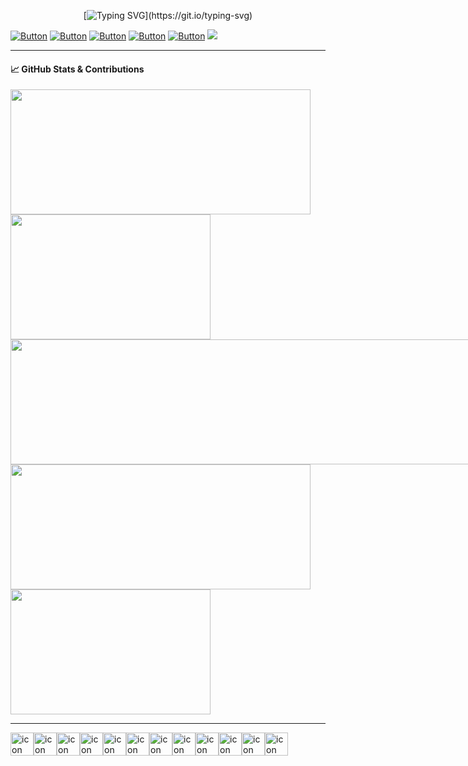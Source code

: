 <div align="center">
 
[![Typing SVG](https://readme-typing-svg.demolab.com?font=hack&size=32&pause=1000&color=00910d&random=false&width=555&height=80&lines=Hello+there+I'm+iceman404;Welcome+to+my+Github+Profile...)](https://git.io/typing-svg)

</div>

[![Button](https://img.shields.io/badge/About-Me-008491)](https://github.com/iceman404/iceman404/blob/main/AboutMe.md) [![Button](https://img.shields.io/badge/Technical-Skills-910083)](https://github.com/iceman404/iceman404/blob/main/TechnicalSkills.md) [![Button](https://img.shields.io/badge/My-Strengths-910c00)](https://github.com/iceman404/iceman404/blob/main/MyStrengths.md) [![Button](https://img.shields.io/badge/Let's-Connect-00910d)](https://github.com/iceman404/iceman404/blob/main/LetsConnect.md) [![Button](https://img.shields.io/badge/Happy-Coding-003b91)](https://github.com/iceman404) ![](https://komarev.com/ghpvc/?username=iceman404&style=flat-square&#008597)
 
<!--
## 📚 Open Source Contributions
I'm an active contributor to the open-source community and believe in the importance of giving back. You'll find some of my contributions and projects here on GitHub.
--->
<!---
iceman404/iceman404 is a ✨ special ✨ repository because its `README.md` (this file) appears on your GitHub profile.
You can click the Preview link to take a look at your changes.
`Happy coding! ✨` 
--->


---
#### 📈 GitHub Stats & Contributions

<div style="display: flex; justify-content: flex-start; flex-wrap: wrap; gap: 0;">
  <!-- First Image (Stats) -->
  <a href="https://github.com/iceman404" style="flex: 0 0 480px;">
    <img height="200" width="480" align="center" src="https://github-readme-stats.vercel.app/api?username=iceman404" />
  </a>

  <!-- Second Image (Languages - Donut Chart) -->
  <a href="https://github.com/iceman404/convoychat" style="flex: 0 0 420px;">
    <img height="200" width="320" align="center" src="https://github-readme-stats.vercel.app/api/top-langs?username=iceman404&layout=donut-vertical&langs_count=8&card_width=320" />
  </a>

  <!-- Third Image (Activity Graph) -->
  <a href="https://github.com/iceman404" style="flex: 0 0 880px;">
    <img height="200" width="880" align="center" src="https://github-readme-activity-graph.vercel.app/graph?username=iceman404&hide_border=true" />
  </a>

  <!-- Fourth Image (Streak) -->
  <a href="https://github.com/iceman404" style="flex: 0 0 480px;">
    <img height="200" width="480" align="center" src="https://streak-stats.demolab.com/?user=iceman404&hide_border=true" />
  </a>

  <!-- Fifth Image (Commits Per Day) -->
  <a href="https://github.com/iceman404" style="flex: 0 0 320px;">
    <img height="200" width="320" align="center" src="https://github-profile-summary-cards.vercel.app/api/cards/productive-time?username=iceman404" />
  </a>
</div>






---

<div style="display: flex; align-items: flex-start;"><img src="https://techstack-generator.vercel.app/github-icon.svg" alt="icon" width="37" height="37" /><img src="https://techstack-generator.vercel.app/python-icon.svg" alt="icon" width="37" height="37" /><img src="https://techstack-generator.vercel.app/cpp-icon.svg" alt="icon" width="37" height="37" /><img src="https://techstack-generator.vercel.app/mysql-icon.svg" alt="icon" width="37" height="37" /><img src="https://techstack-generator.vercel.app/java-icon.svg" alt="icon" width="37" height="37" /><img src="https://techstack-generator.vercel.app/raspberrypi-icon.svg" alt="icon" width="37" height="37" /><img src="https://techstack-generator.vercel.app/aws-icon.svg" alt="icon" width="37" height="37" /><img src="https://techstack-generator.vercel.app/django-icon.svg" alt="icon" width="37" height="37" /><img src="https://techstack-generator.vercel.app/kubernetes-icon.svg" alt="icon" width="37" height="37" /><img src="https://techstack-generator.vercel.app/docker-icon.svg" alt="icon" width="37" height="37" /><img src="https://techstack-generator.vercel.app/nginx-icon.svg" alt="icon" width="37" height="37" /><img src="https://techstack-generator.vercel.app/restapi-icon.svg" alt="icon" width="37" height="37" /></div>

